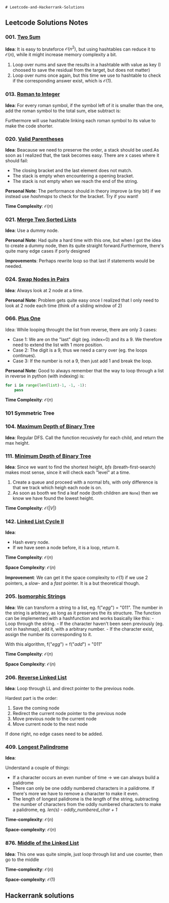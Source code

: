     # Leetcode-and-Hackerrank-Solutions

## Leetcode Solutions Notes

### 001. [Two Sum](https://leetcode.com/problems/two-sum/)

**Idea**: It is easy to bruteforce $\mathcal{O}(n^2)$, but using hashtables can reduce it to $\mathcal{O}(n)$, while it might increase memory complexity a bit.

1. Loop over nums and save the results in a hashtable with value as key (I choosed to save the residual from the target, but does not matter)
2. Loop over nums once again, but this time we use to hashtable to check if the corresponding answer exist, which is $\mathcal{O}(1)$.

### 013. [Roman to Integer](https://leetcode.com/problems/roman-to-integer/)

**Idea**: For every roman symbol, if the symbol left of it is smaller than the one, add the roman symbol to the total sum, else subtract is:

Furthermore will use hashtable linking each roman symbol to its value to make the code shorter.

### 020. [Valid Parentheses](https://leetcode.com/problems/valid-parentheses/)

**Idea**: Beacause we need to preserve the order, a stack should be used.As soon as I realized that, the task becomes easy. There are x cases where it should fail:

- The closing bracket and the last element does not match.
- The stack is empty when encountering a opening bracket.
- The stack is not empty when we reach the end of the string.

**Personal Note**: The performance should in theory improve (a tiny bit) if we instead use *hashmaps* to check for the bracket. Try if you want!

**Time Complexity**: $\mathcal{O}(n)$


### 021. [Merge Two Sorted Lists](https://leetcode.com/problems/merge-two-sorted-lists/)

**Idea**: Use a dummy node.

**Personal Note**: Had quite a hard time with this one, but when I got the idea to create a dummy node, then its quite straight forward.Furthermore, there's quite many edge cases if porly designed

**Improvements**: Perhaps rewrite loop so that last if statements would  be needed.

### 024. [Swap Nodes in Pairs](https://leetcode.com/problems/swap-nodes-in-pairs/)

**Idea**: Always look at 2 node at a time.

**Personal Note**: Problem gets quite easy once I realized that I only need to look at 2 node each time (think of a sliding window of 2)

### 066. [Plus One](https://leetcode.com/problems/plus-one/)

Idea: While looping throught the list from reverse, there are only 3 cases:

- Case 1: We are on the "last" digit (eg. index=0) and its a 9. We therefore need to extend the list with 1 more position.
- Case 2: The digit is a 9, thus we need a carry over (eg. the loops continues).
- Case 3: If the number is not a 9, then just add 1 and break the loop.

**Personal Note**: Good to always remember that the way to loop through a list in reverse in python (with indexing) is:

```python
for i in range(len(list)-1, -1, -1):
    pass
```

**Time Complexity**: $\mathcal{O}(n)$

### 101 Symmetric Tree

### 104. [Maximum Depth of Binary Tree](https://leetcode.com/problems/maximum-depth-of-binary-tree/)

**Idea**: Regular DFS. Call the function recusively for each child, and return the max height.

### 111. [Minimum Depth of Binary Tree](https://leetcode.com/problems/minimum-depth-of-binary-tree/)

**Idea**: Since we want to find the shortest height, *bfs* (breath-first-search) makes most sense, since it will check each "level" at a time.

1. Create a queue and proceed with a normal bfs, with only difference is that we track which heigh each node is on.
2. As soon as booth we find a leaf node (both children are `None`) then we know we have found the lowest height.

**Time Complexity**: $\mathcal{O}(|V|)$

### 142. [Linked List Cycle II](https://leetcode.com/problems/linked-list-cycle-ii/)

**Idea**:

- Hash every node.
- If we have seen a node before, it is a loop, return it.

**Time Complexity**: $\mathcal{O}(n)$

**Space Complexity**: $\mathcal{O}(n)$

**Improvement**: We can get it the space complexity to $\mathcal{O}(1)$ if we use 2 pointers, a *slow*- and a *fast* pointer. It is a but theoretical though.

### 205. [Isomorphic Strings](https://leetcode.com/problems/isomorphic-strings/)

**Idea**: We can transform a string to a list, eg. f("*egg*") = "011". The number in the string is arbitrary, as long as it preserves the its structure. The function can be implemented with a hashfunction and works basically like this:
    - Loop through the string.
    - If the character haven't been seen previously (eg. not in hashmap), add it, with a arbitrary number.
    - If the character exist, assign the number its corresponding to it.

With this algorithm, f("*egg*") = f("*add*") = "011"

**Time Complexity**: $\mathcal{O}(n)$

**Space Complexity**: $\mathcal{O}(n)$

### 206. [Reverse Linked List](https://leetcode.com/problems/reverse-linked-list/)

**Idea**: Loop through LL and direct pointer to the previous node.

Hardest part is the order:

1. Save the coming node
2. Redirect the current node pointer to the previous node
3. Move previous node to the current node
4. Move current node to the next node

If done right, no edge cases need to be added.

### 409. [Longest Palindrome](https://leetcode.com/problems/longest-palindrome/)

**Idea**:

Understand a couple of things:
- If a character occurs an even number of time -> we can always build a palidrome
- There can only be one oddly numbered characters in a palidrome. If     there's more we have to remove a character to make it even.
- The length of longest palidrome is the length of the string, subtracting the number of characters from the oddly numbered characters to make a palidrome, eg. *len(s) - oddly_numbered_char + 1*

**Time-complexity**: $\mathcal{O}(n)$

**Space-complexity**: $\mathcal{O}(n)$

### 876. [Middle of the Linked List](https://leetcode.com/problems/middle-of-the-linked-list/)

**Idea**: This one was quite simple, just loop through list and use counter, then go to the middle

**Time-complexity**: $\mathcal{O}(n)$

**Space-complexity**: $\mathcal{O}(1)$

## Hackerrank solutions
